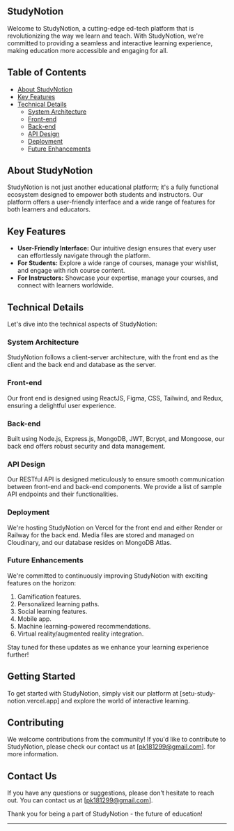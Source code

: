 ## StudyNotion


Welcome to StudyNotion, a cutting-edge ed-tech platform that is revolutionizing the way we learn and teach. With StudyNotion, we're committed to providing a seamless and interactive learning experience, making education more accessible and engaging for all.



## Table of Contents
- [About StudyNotion](#about-studynotion)
- [Key Features](#key-features)
- [Technical Details](#technical-details)
  - [System Architecture](#system-architecture)
  - [Front-end](#front-end)
  - [Back-end](#back-end)
  - [API Design](#api-design)
  - [Deployment](#deployment)
  - [Future Enhancements](#future-enhancements)




## About StudyNotion
StudyNotion is not just another educational platform; it's a fully functional ecosystem designed to empower both students and instructors. Our platform offers a user-friendly interface and a wide range of features for both learners and educators.


## Key Features
- **User-Friendly Interface:** Our intuitive design ensures that every user can effortlessly navigate through the platform.
- **For Students:** Explore a wide range of courses, manage your wishlist, and engage with rich course content.
- **For Instructors:** Showcase your expertise, manage your courses, and connect with learners worldwide.


## Technical Details
Let's dive into the technical aspects of StudyNotion:


### System Architecture
StudyNotion follows a client-server architecture, with the front end as the client and the back end and database as the server.


### Front-end
Our front end is designed using ReactJS, Figma, CSS, Tailwind, and Redux, ensuring a delightful user experience.


### Back-end
Built using Node.js, Express.js, MongoDB, JWT, Bcrypt, and Mongoose, our back end offers robust security and data management.


### API Design
Our RESTful API is designed meticulously to ensure smooth communication between front-end and back-end components. We provide a list of sample API endpoints and their functionalities.


### Deployment
We're hosting StudyNotion on Vercel for the front end and either Render or Railway for the back end. Media files are stored and managed on Cloudinary, and our database resides on MongoDB Atlas.


### Future Enhancements
We're committed to continuously improving StudyNotion with exciting features on the horizon:
1. Gamification features.
2. Personalized learning paths.
3. Social learning features.
4. Mobile app.
5. Machine learning-powered recommendations.
6. Virtual reality/augmented reality integration.




Stay tuned for these updates as we enhance your learning experience further!


## Getting Started
To get started with StudyNotion, simply visit our platform at [setu-study-notion.vercel.app] and explore the world of interactive learning.

## Contributing
We welcome contributions from the community! If you'd like to contribute to StudyNotion, please check our contact us at [pk181299@gmail.com]. for more information.

## Contact Us
If you have any questions or suggestions, please don't hesitate to reach out. You can contact us at [pk181299@gmail.com].


Thank you for being a part of StudyNotion - the future of education!

---
